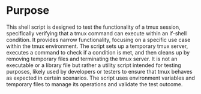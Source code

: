 # Purpose
This shell script is designed to test the functionality of a tmux session, specifically verifying that a tmux command can execute within an if-shell condition. It provides narrow functionality, focusing on a specific use case within the tmux environment. The script sets up a temporary tmux server, executes a command to check if a condition is met, and then cleans up by removing temporary files and terminating the tmux server. It is not an executable or a library file but rather a utility script intended for testing purposes, likely used by developers or testers to ensure that tmux behaves as expected in certain scenarios. The script uses environment variables and temporary files to manage its operations and validate the test outcome.
